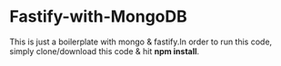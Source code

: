 # Fastify-with-MongoDB
This is just a boilerplate with mongo &amp; fastify.In order to run this code, simply clone/download this code & hit **npm install**.


